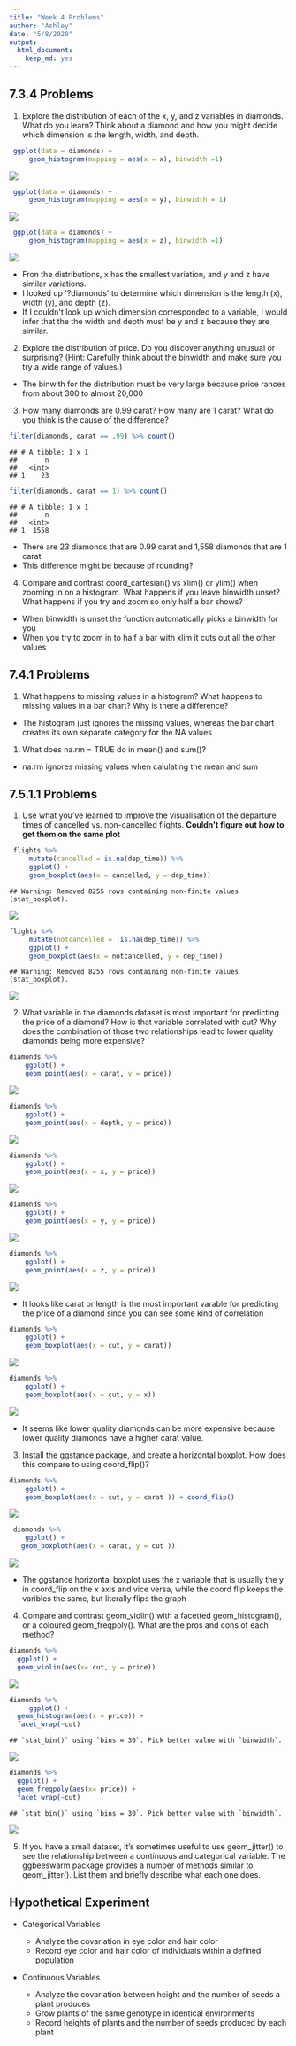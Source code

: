 ```yaml
---
title: "Week 4 Problems"
author: "Ashley"
date: "5/8/2020"
output: 
  html_document: 
    keep_md: yes
---
```




## 7.3.4 Problems
1. Explore the distribution of each of the x, y, and z variables in diamonds. What do you learn? Think about a diamond and how you might decide which dimension is the length, width, and depth.

```r
 ggplot(data = diamonds) +
     geom_histogram(mapping = aes(x = x), binwidth =1) 
```

![](Week4Problems_files/figure-html/unnamed-chunk-1-1.png)<!-- -->

```r
 ggplot(data = diamonds) +
     geom_histogram(mapping = aes(x = y), binwidth = 1) 
```

![](Week4Problems_files/figure-html/unnamed-chunk-1-2.png)<!-- -->

```r
 ggplot(data = diamonds) +
     geom_histogram(mapping = aes(x = z), binwidth =1) 
```

![](Week4Problems_files/figure-html/unnamed-chunk-1-3.png)<!-- -->

  + Fron the distributions, x has the smallest variation, and y and z have similar variations. 
  + I looked up '?diamonds' to determine which dimension is the length (x), width (y), and depth (z). 
  + If I couldn't look up which dimension corresponded to a variable, I would infer that the the width and depth must be y and z because they are similar. 

2. Explore the distribution of price. Do you discover anything unusual or surprising? (Hint: Carefully think about the binwidth and make sure you try a wide range of values.)
  + The binwith for the distribution must be very large because price rances from about 300 to almost 20,000

3. How many diamonds are 0.99 carat? How many are 1 carat? What do you think is the cause of the difference?


```r
filter(diamonds, carat == .99) %>% count()
```

```
## # A tibble: 1 x 1
##       n
##   <int>
## 1    23
```

```r
filter(diamonds, carat == 1) %>% count()
```

```
## # A tibble: 1 x 1
##       n
##   <int>
## 1  1558
```

  + There are 23 diamonds that are 0.99 carat and 1,558 diamonds that are 1 carat
  + This difference might be because of rounding? 

4. Compare and contrast coord_cartesian() vs xlim() or ylim() when zooming in on a histogram. What happens if you leave binwidth unset? What happens if you try and zoom so only half a bar shows?
  + When binwidth is unset the function automatically picks a binwidth for you
  +  When you try to zoom in to half a bar with xlim it cuts out all the other values

## 7.4.1 Problems
1. What happens to missing values in a histogram? What happens to missing values in a bar chart? Why is there a difference?
  + The histogram just ignores the missing values, whereas the bar chart creates its own separate category for the NA values

1. What does na.rm = TRUE do in mean() and sum()?
  + na.rm ignores missing values when calulating the mean and sum

## 7.5.1.1 Problems
1. Use what you’ve learned to improve the visualisation of the departure times of cancelled vs. non-cancelled flights. __Couldn't figure out how to get them on the same plot__


```r
 flights %>% 
     mutate(cancelled = is.na(dep_time)) %>% 
     ggplot() +
     geom_boxplot(aes(x = cancelled, y = dep_time)) 
```

```
## Warning: Removed 8255 rows containing non-finite values (stat_boxplot).
```

![](Week4Problems_files/figure-html/unnamed-chunk-3-1.png)<!-- -->

```r
flights %>% 
     mutate(notcancelled = !is.na(dep_time)) %>% 
     ggplot() +
     geom_boxplot(aes(x = notcancelled, y = dep_time)) 
```

```
## Warning: Removed 8255 rows containing non-finite values (stat_boxplot).
```

![](Week4Problems_files/figure-html/unnamed-chunk-3-2.png)<!-- -->

2. What variable in the diamonds dataset is most important for predicting the price of a diamond? How is that variable correlated with cut? Why does the combination of those two relationships lead to lower quality diamonds being more expensive?

```r
diamonds %>% 
    ggplot() +
    geom_point(aes(x = carat, y = price)) 
```

![](Week4Problems_files/figure-html/unnamed-chunk-4-1.png)<!-- -->

```r
diamonds %>% 
    ggplot() +
    geom_point(aes(x = depth, y = price)) 
```

![](Week4Problems_files/figure-html/unnamed-chunk-4-2.png)<!-- -->

```r
diamonds %>% 
    ggplot() +
    geom_point(aes(x = x, y = price)) 
```

![](Week4Problems_files/figure-html/unnamed-chunk-4-3.png)<!-- -->

```r
diamonds %>% 
    ggplot() +
    geom_point(aes(x = y, y = price)) 
```

![](Week4Problems_files/figure-html/unnamed-chunk-4-4.png)<!-- -->

```r
diamonds %>% 
    ggplot() +
    geom_point(aes(x = z, y = price)) 
```

![](Week4Problems_files/figure-html/unnamed-chunk-4-5.png)<!-- -->
 
  + It looks like carat or length is the most important varable for predicting the price of a diamond since you can see some kind of correlation


```r
diamonds %>% 
    ggplot() +
    geom_boxplot(aes(x = cut, y = carat)) 
```

![](Week4Problems_files/figure-html/unnamed-chunk-5-1.png)<!-- -->

```r
diamonds %>% 
    ggplot() +
    geom_boxplot(aes(x = cut, y = x)) 
```

![](Week4Problems_files/figure-html/unnamed-chunk-5-2.png)<!-- -->
  
  + It seems like lower quality diamonds can be more expensive because lower quality diamonds have a higher carat value.

3. Install the ggstance package, and create a horizontal boxplot. How does this compare to using coord_flip()?

```r
diamonds %>% 
    ggplot() +
    geom_boxplot(aes(x = cut, y = carat )) + coord_flip()
```

![](Week4Problems_files/figure-html/unnamed-chunk-6-1.png)<!-- -->

```r
 diamonds %>% 
    ggplot() +
   geom_boxploth(aes(x = carat, y = cut )) 
```

![](Week4Problems_files/figure-html/unnamed-chunk-6-2.png)<!-- -->
  + The ggstance horizontal boxplot uses the x variable that is usually the y in coord_flip on the x axis and vice versa, while the coord flip keeps the varibles the same, but literally flips the graph

4. Compare and contrast geom_violin() with a facetted geom_histogram(), or a coloured geom_freqpoly(). What are the pros and cons of each method?

```r
diamonds %>% 
  ggplot() +
  geom_violin(aes(x= cut, y = price)) 
```

![](Week4Problems_files/figure-html/unnamed-chunk-7-1.png)<!-- -->

```r
diamonds %>% 
     ggplot() +
  geom_histogram(aes(x = price)) +
  facet_wrap(~cut)
```

```
## `stat_bin()` using `bins = 30`. Pick better value with `binwidth`.
```

![](Week4Problems_files/figure-html/unnamed-chunk-7-2.png)<!-- -->

```r
diamonds %>% 
  ggplot() +
  geom_freqpoly(aes(x= price)) +
  facet_wrap(~cut)
```

```
## `stat_bin()` using `bins = 30`. Pick better value with `binwidth`.
```

![](Week4Problems_files/figure-html/unnamed-chunk-7-3.png)<!-- -->

5. If you have a small dataset, it’s sometimes useful to use geom_jitter() to see the relationship between a continuous and categorical variable. The ggbeeswarm package provides a number of methods similar to geom_jitter(). List them and briefly describe what each one does.

## Hypothetical Experiment
  - Categorical Variables
    - Analyze the covariation in eye color and hair color 
    - Record eye color and hair color of individuals within a defined population
    
  - Continuous Variables
    - Analyze the covariation between height and the number of seeds a plant produces
    - Grow plants of the same genotype in identical environments 
    - Record heights of plants and the number of seeds produced by each plant 
    
    
